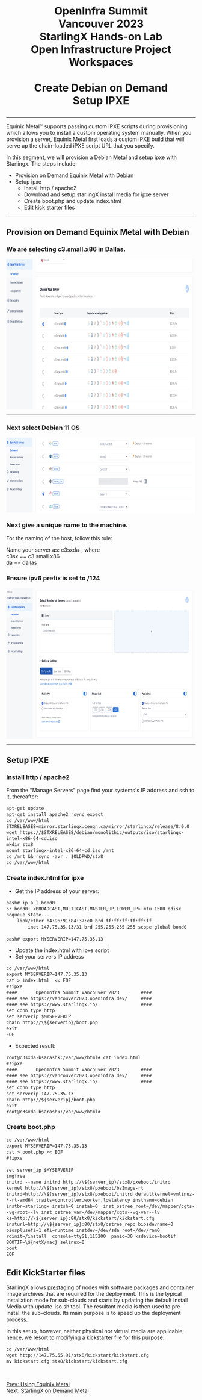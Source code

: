 # <p style="text-align: center;">OpenInfra Summit<br/>Vancouver  2023<br/>StarlingX Hands-on Lab<br/>Open Infrastructure Project Workspaces<br/><br/>Create Debian on Demand<br/>Setup IPXE</p>

---

Equinix Metal™ supports passing custom iPXE scripts during provisioning  which allows you to install a custom operating system manually. When you provision a server, Equinix Metal first loads a custom iPXE build that will serve up the chain-loaded iPXE script URL that you specify.

In this segment, we will provision a Debian Metal and setup ipxe with Starlingx. The steps include:

- Provision on Demand Equinix Metal with Debian
- Setup ipxe
	- Install http / apache2
	- Download and setup starlingX install media for ipxe server
	- Create boot.php and update index.html
	- Edit kick starter files

---

## Provision on Demand Equinix Metal with Debian


### We are selecting c3.small.x86 in Dallas.

<img align="center" width="800" height="400" src="pngs/DebianOnDemand01.png">

---

### Next select Debian 11 OS

<img align="center" width="800" height="200" src="pngs/DebianOnDemand02.png">


### Next give a unique name to the machine.

For the naming of the host, follow this rule:

Name your server as: c3sxda-<your username>, where<br/>
c3sx == c3.small.x86<br/>
da == dallas<br/>

### Ensure ipv6 prefix is set to /124

<img align="center" width="800" height="400" src="pngs/DebianOnDemand03.png">

---

## Setup IPXE
### Install http / apache2

From the "Manage Servers" page find your systems's IP address and ssh to it, thereafter:

```
apt-get update
apt-get install apache2 rsync expect
cd /var/www/html
STXRELEASE8=mirror.starlingx.cengn.ca/mirror/starlingx/release/8.0.0
wget https://$STXRELEASE8/debian/monolithic/outputs/iso/starlingx-intel-x86-64-cd.iso
mkdir stx8
mount starlingx-intel-x86-64-cd.iso /mnt
cd /mnt && rsync -avr . $OLDPWD/stx8
cd /var/www/html
```

### Create index.html for ipxe

- Get the IP address of your server:
```
bash# ip a l bond0
5: bond0: <BROADCAST,MULTICAST,MASTER,UP,LOWER_UP> mtu 1500 qdisc noqueue state...
    link/ether b4:96:91:84:37:e0 brd ff:ff:ff:ff:ff:ff
	    inet 147.75.35.13/31 brd 255.255.255.255 scope global bond0

bash# export MYSERVERIP=147.75.35.13
```

- Update the index.html with ipxe script
- Set your servers IP address

```
cd /var/www/html
export MYSERVERIP=147.75.35.13
cat > index.html  << EOF
#!ipxe
####       OpenInfra Summit Vancouver 2023        ####
#### see https://vancouver2023.openinfra.dev/     ####
#### see https://www.starlingx.io/                ####
set conn_type http
set serverip $MYSERVERIP
chain http://\${serverip}/boot.php
exit
EOF
```

- Expected result:

```
root@c3sxda-bsarashk:/var/www/html# cat index.html 
#!ipxe
####       OpenInfra Summit Vancouver 2023        ####
#### see https://vancouver2023.openinfra.dev/     ####
#### see https://www.starlingx.io/                ####
set conn_type http
set serverip 147.75.35.13
chain http://${serverip}/boot.php
exit
root@c3sxda-bsarashk:/var/www/html# 
```

### Create boot.php

```
cd /var/www/html
export MYSERVERIP=147.75.35.13
cat > boot.php << EOF
#!ipxe

set server_ip $MYSERVERIP
imgfree
initrd --name initrd http://\${server_ip}/stx8/pxeboot/initrd
kernel http://\${server_ip}/stx8/pxeboot/bzImage-rt initrd=http://\${server_ip}/stx8/pxeboot/initrd defaultkernel=vmlinuz-*-rt-amd64 traits=controller,worker,lowlatency instname=debian instbr=starlingx instsh=0 instab=0  inst_ostree_root=/dev/mapper/cgts--vg-root--lv inst_ostree_var=/dev/mapper/cgts--vg-var--lv ks=http://\${server_ip}:80/stx8/kickstart/kickstart.cfg insturl=http://\${server_ip}:80/stx8/ostree_repo biosdevname=0 biosplusefi=1 efi=runtime instdev=/dev/sda root=/dev/ram0 rdinit=/install  console=ttyS1,115200  panic=30 ksdevice=bootif BOOTIF=\${netX/mac} selinux=0
boot
EOF
```

## Edit KickStarter files

StarlingX allows [prestaging](https://docs.starlingx.io/dist_cloud/kubernetes/prestage-a-subcloud-using-dcmanager-df756866163f.html) of nodes with software packages and container image archives that are required for the deployment.  This is the typical installation mode for sub-clouds and starts by updating the default Install Media with update-iso.sh tool. The resultant media is then used to pre-install the sub-clouds. Its main purpose is to speed up the deployment process.

In this setup, however, neither physical nor virtual media are applicable; hence, we resort to modifying a kickstarter file for this purpose.

```
cd /var/www/html
wget http://147.75.55.91/stx8/kickstart/kickstart.cfg
mv kickstart.cfg stx8/kickstart/kickstart.cfg
```

<br/>

[Prev: Using Equinix Metal](using_equinix_metal.md)<br/>
[Next: StarlingX on Demand Metal](EquinixStarlingX.md)<br/>
